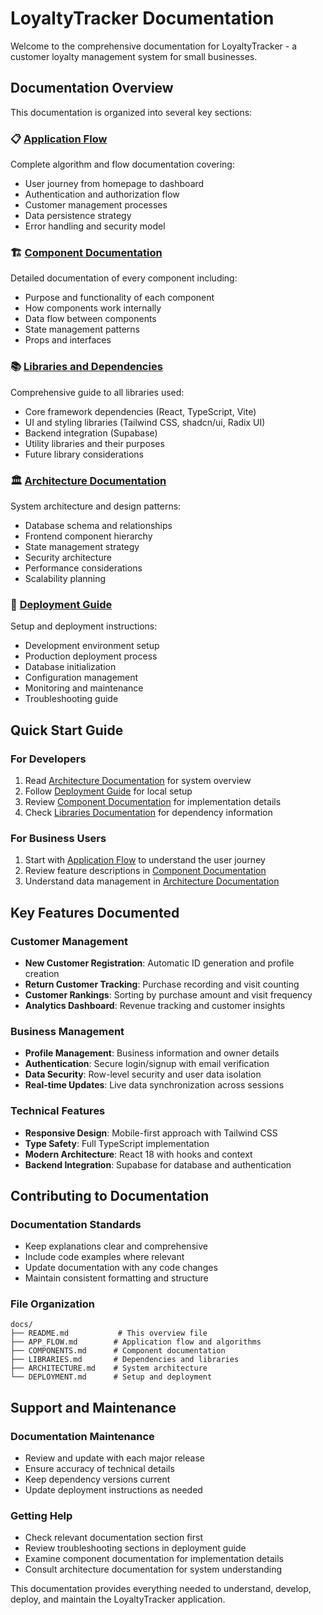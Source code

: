 
# LoyaltyTracker Documentation

Welcome to the comprehensive documentation for LoyaltyTracker - a customer loyalty management system for small businesses.

## Documentation Overview

This documentation is organized into several key sections:

### 📋 [Application Flow](./APP_FLOW.md)
Complete algorithm and flow documentation covering:
- User journey from homepage to dashboard
- Authentication and authorization flow
- Customer management processes
- Data persistence strategy
- Error handling and security model

### 🏗️ [Component Documentation](./COMPONENTS.md)
Detailed documentation of every component including:
- Purpose and functionality of each component
- How components work internally
- Data flow between components
- State management patterns
- Props and interfaces

### 📚 [Libraries and Dependencies](./LIBRARIES.md)
Comprehensive guide to all libraries used:
- Core framework dependencies (React, TypeScript, Vite)
- UI and styling libraries (Tailwind CSS, shadcn/ui, Radix UI)
- Backend integration (Supabase)
- Utility libraries and their purposes
- Future library considerations

### 🏛️ [Architecture Documentation](./ARCHITECTURE.md)
System architecture and design patterns:
- Database schema and relationships
- Frontend component hierarchy
- State management strategy
- Security architecture
- Performance considerations
- Scalability planning

### 🚀 [Deployment Guide](./DEPLOYMENT.md)
Setup and deployment instructions:
- Development environment setup
- Production deployment process
- Database initialization
- Configuration management
- Monitoring and maintenance
- Troubleshooting guide

## Quick Start Guide

### For Developers
1. Read [Architecture Documentation](./ARCHITECTURE.md) for system overview
2. Follow [Deployment Guide](./DEPLOYMENT.md) for local setup
3. Review [Component Documentation](./COMPONENTS.md) for implementation details
4. Check [Libraries Documentation](./LIBRARIES.md) for dependency information

### For Business Users
1. Start with [Application Flow](./APP_FLOW.md) to understand the user journey
2. Review feature descriptions in [Component Documentation](./COMPONENTS.md)
3. Understand data management in [Architecture Documentation](./ARCHITECTURE.md)

## Key Features Documented

### Customer Management
- **New Customer Registration**: Automatic ID generation and profile creation
- **Return Customer Tracking**: Purchase recording and visit counting
- **Customer Rankings**: Sorting by purchase amount and visit frequency
- **Analytics Dashboard**: Revenue tracking and customer insights

### Business Management
- **Profile Management**: Business information and owner details
- **Authentication**: Secure login/signup with email verification
- **Data Security**: Row-level security and user data isolation
- **Real-time Updates**: Live data synchronization across sessions

### Technical Features
- **Responsive Design**: Mobile-first approach with Tailwind CSS
- **Type Safety**: Full TypeScript implementation
- **Modern Architecture**: React 18 with hooks and context
- **Backend Integration**: Supabase for database and authentication

## Contributing to Documentation

### Documentation Standards
- Keep explanations clear and comprehensive
- Include code examples where relevant
- Update documentation with any code changes
- Maintain consistent formatting and structure

### File Organization
```
docs/
├── README.md           # This overview file
├── APP_FLOW.md        # Application flow and algorithms
├── COMPONENTS.md      # Component documentation
├── LIBRARIES.md       # Dependencies and libraries
├── ARCHITECTURE.md    # System architecture
└── DEPLOYMENT.md      # Setup and deployment
```

## Support and Maintenance

### Documentation Maintenance
- Review and update with each major release
- Ensure accuracy of technical details
- Keep dependency versions current
- Update deployment instructions as needed

### Getting Help
- Check relevant documentation section first
- Review troubleshooting sections in deployment guide
- Examine component documentation for implementation details
- Consult architecture documentation for system understanding

This documentation provides everything needed to understand, develop, deploy, and maintain the LoyaltyTracker application.
